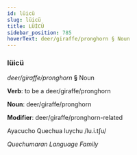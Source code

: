 ```yaml
---
id: lüicü
slug: lüicü
title: LÜİCÜ
sidebar_position: 785
hoverText: deer/giraffe/pronghorn § Noun
---
```


### lüicü

*deer/giraffe/pronghorn* **§** Noun

**Verb**: to be a deer/giraffe/pronghorn

**Noun**: deer/giraffe/pronghorn

**Modifier**: deer/giraffe/pronghorn-related

Ayacucho Quechua luychu /lu.i.tʃu/

*Quechumaran Language Family*